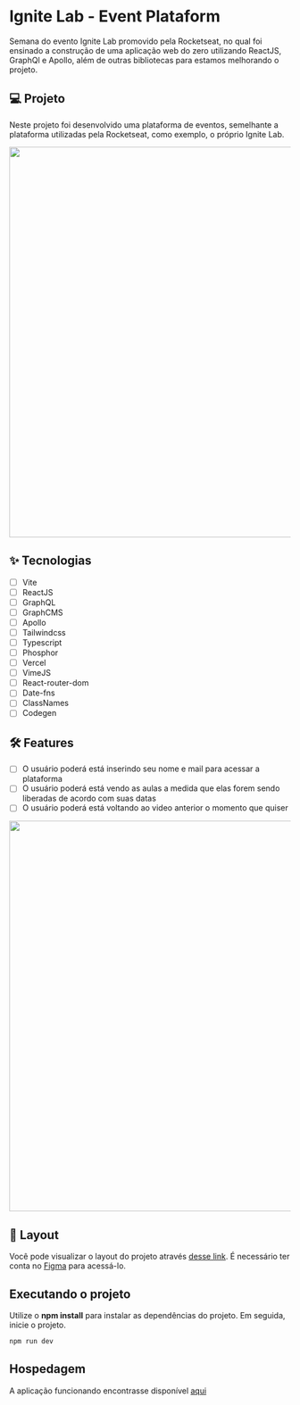 # Ignite Lab - Event Plataform
Semana do evento Ignite Lab promovido pela Rocketseat, no qual foi ensinado a construção de uma aplicação web do zero utilizando
ReactJS, GraphQl e Apollo, além de outras bibliotecas para estamos melhorando o projeto.

## 💻 Projeto
Neste projeto foi desenvolvido uma plataforma de eventos, semelhante a plataforma utilizadas pela 
Rocketseat, como exemplo, o próprio Ignite Lab.

<p align="center">
 <img src="https://user-images.githubusercontent.com/48842762/176005583-c4c7cbd7-6ca4-4627-b180-ceb7834a4ca1.png" width="700px" alt="" />
</p>


## ✨ Tecnologias

-   [ ] Vite
-   [ ] ReactJS
-   [ ] GraphQL
-   [ ] GraphCMS
-   [ ] Apollo
-   [ ] Tailwindcss
-   [ ] Typescript
-   [ ] Phosphor
-   [ ] Vercel
-   [ ] VimeJS
-   [ ] React-router-dom
-   [ ] Date-fns
-   [ ] ClassNames
-   [ ] Codegen
   
## :hammer_and_wrench: Features 

-   [ ] O usuário poderá está inserindo seu nome e mail para acessar a plataforma
-   [ ] O usuário poderá está vendo as aulas a medida que elas forem sendo liberadas de acordo com suas datas
-   [ ] O usuário poderá está voltando ao video anterior o momento que quiser

<p align="center">
 <img src="https://user-images.githubusercontent.com/48842762/176006561-7e709d51-f3e7-46aa-b2ab-37987af200ea.png" width="700px" alt="" />
</p>

## 🔖 Layout

Você pode visualizar o layout do projeto através [desse link](https://www.figma.com/community/file/1120711251998877938). 
É necessário ter conta no [Figma](http://figma.com/) para acessá-lo.

## Executando o projeto

Utilize o **npm install** para instalar as dependências do projeto.
Em seguida, inicie o projeto.

```cl
npm run dev
```

## Hospedagem
A aplicação funcionando encontrasse disponível [aqui](https://event-plataform-liart.vercel.app)


